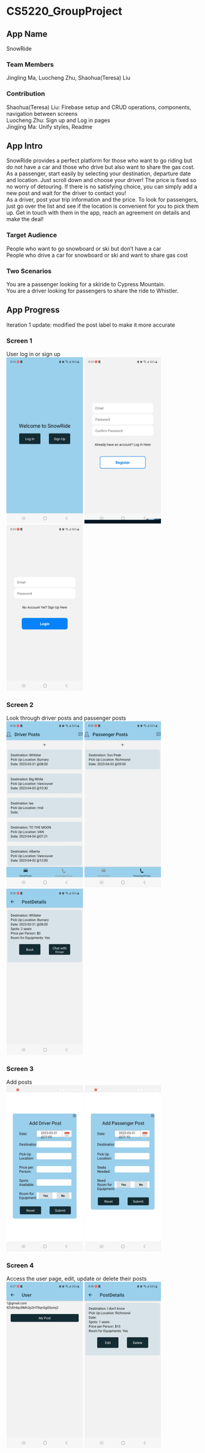 # CS5220_GroupProject

## App Name

SnowRide

### Team Members

Jingling Ma, Luocheng Zhu, Shaohua(Teresa) Liu

### Contribution

Shaohua(Teresa) Liu: Firebase setup and CRUD operations, components, navigation between screens  
Luocheng Zhu: Sign up and Log in pages  
Jingjing Ma: Unify styles, Readme

## App Intro

SnowRide provides a perfect platform for those who want to go riding but do not have a car and those who drive but also want to share the gas cost.  
As a passenger, start easily by selecting your destination, departure date and location. Just scroll down and choose your driver! The price is fixed so no worry of detouring. If there is no satisfying choice, you can simply add a new post and wait for the driver to contact you!  
As a driver, post your trip information and the price. To look for passengers, just go over the list and see if the location is convenient for you to pick them up. Get in touch with them in the app, reach an agreement on details and make the deal!

### Target Audience

People who want to go snowboard or ski but don’t have a car  
People who drive a car for snowboard or ski and want to share gas cost

### Two Scenarios

You are a passenger looking for a skiride to Cypress Mountain.  
You are a driver looking for passengers to share the ride to Whistler.

## App Progress

Iteration 1 update: modified the post label to make it more accurate

### Screen 1

User log in or sign up  
<img width="200px" src="https://github.com/tliu03/CS5220_GroupProject/blob/IterationOne/SnowRide/assets/welcome.png">
<img width="200px" src="https://github.com/tliu03/CS5220_GroupProject/blob/IterationOne/SnowRide/assets/signUp.png">
<img width="200px" src="https://github.com/tliu03/CS5220_GroupProject/blob/IterationOne/SnowRide/assets/logIn.png">

### Screen 2

Look through driver posts and passenger posts  
<img src="https://github.com/tliu03/CS5220_GroupProject/blob/IterationOne/SnowRide/assets/driverPost.png" width="200px">
<img src="https://github.com/tliu03/CS5220_GroupProject/blob/IterationOne/SnowRide/assets/passengerPost.png" width="200px">
<img src="https://github.com/tliu03/CS5220_GroupProject/blob/IterationOne/SnowRide/assets/postDeatil.png" width="200px">

### Screen 3

Add posts  
<img width="200px" src="https://github.com/tliu03/CS5220_GroupProject/blob/IterationOne/SnowRide/assets/addDriverPost.png">
<img width="200px" src="https://github.com/tliu03/CS5220_GroupProject/blob/IterationOne/SnowRide/assets/addPassengerPost.png">

### Screen 4

Access the user page, edit, update or delete their posts  
<img width="200px" src="https://github.com/tliu03/CS5220_GroupProject/blob/IterationOne/SnowRide/assets/user.png">
<img width="200px" src="https://github.com/tliu03/CS5220_GroupProject/blob/IterationOne/SnowRide/assets/userPostDetail.png">
